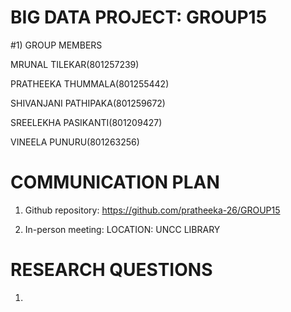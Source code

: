 # BIG DATA PROJECT: GROUP15

#1) GROUP MEMBERS

MRUNAL TILEKAR(801257239)

PRATHEEKA THUMMALA(801255442)

SHIVANJANI PATHIPAKA(801259672)

SREELEKHA PASIKANTI(801209427)

VINEELA PUNURU(801263256)

# COMMUNICATION PLAN

1) Github repository:  https://github.com/pratheeka-26/GROUP15

2) In-person meeting: LOCATION: UNCC LIBRARY





# RESEARCH QUESTIONS

1) 
